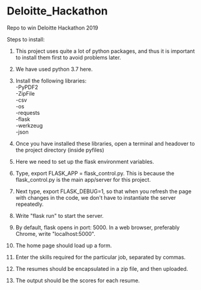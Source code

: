 # Deloitte_Hackathon
Repo to win Deloitte Hackathon 2019

Steps to install:

1. This project uses quite a lot of python packages, and thus it is important to install them first to avoid problems later.

2. We have used python 3.7 here.

3. Install the following libraries: <br>
    -PyPDF2 <br>
    -ZipFile <br>
    -csv <br>
    -os <br>
    -requests <br>
    -flask <br>
    -werkzeug <br>
    -json <br>
4. Once you have installed these libraries, open a terminal and headover to the project directory (inside pyfiles)

5. Here we need to set up the flask environment variables.

6. Type, export FLASK_APP = flask_control.py. This is because the flask_control.py is the main app/server for this project.

7. Next type, export FLASK_DEBUG=1, so that when you refresh the page with changes in the code, we don't have to instantiate the server repeatedly.

8. Write "flask run" to start the server.

9. By default, flask opens in port: 5000. In a web browser, preferably Chrome, write "localhost:5000".

10. The home page should load up a form.

11. Enter the skills required for the particular job, separated by commas. 

12. The resumes should be encapsulated in a zip file, and then uploaded.

13. The output should be the scores for each resume.


